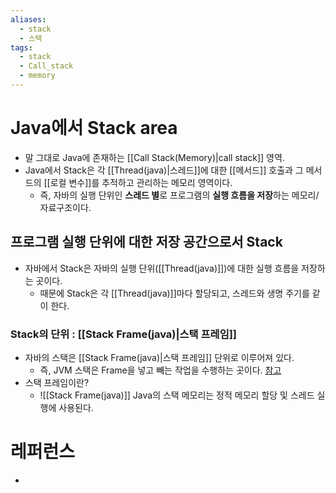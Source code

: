 ```yaml
---
aliases:
  - stack
  - 스택
tags:
  - stack
  - Call_stack
  - memory
---
```


# Java에서 Stack area
- 말 그대로 Java에 존재하는 [[Call Stack(Memory)|call stack]] 영역.
- Java에서 Stack은 각 [[Thread(java)|스레드]]에 대한 [[메서드]] 호출과 그 메서드의 [[로컬 변수]]를 추적하고 관리하는 메모리 영역이다.
	- 즉, 자바의 실행 단위인 **스레드 별**로 프로그램의 **실행 흐름을 저장**하는 메모리/자료구조이다.

## 프로그램 실행 단위에 대한 저장 공간으로서 Stack
- 자바에서 Stack은 자바의 실행 단위([[Thread(java)]])에 대한 실행 흐름을 저장하는 곳이다.
	- 때문에 Stack은 각 [[Thread(java)]]마다 할당되고, 스레드와 생명 주기를 같이 한다. 

### Stack의 단위 : [[Stack Frame(java)|스택 프레임]]
- 자바의 스택은 [[Stack Frame(java)|스택 프레임]] 단위로 이루어져 있다. 
	- 즉, JVM 스택은 Frame을 넣고 빼는 작업을 수행하는 곳이다. [참고](https://imbf.github.io/interview/2021/03/02/NAVER-Practical-Interview-Preparation-4.html)
- 스택 프레임이란?
	- ![[Stack Frame(java)]]
Java의 스택 메모리는 정적 메모리 할당 및 스레드 실행에 사용된다.





# 레퍼런스
- 